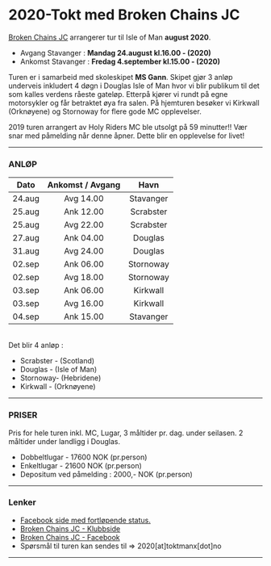 # 2020-Tokt med Broken Chains JC

[Broken Chains JC](https://www.brokenchainsjc.com/) arrangerer tur til Isle of Man **august 2020**.

- Avgang Stavanger : **Mandag 24.august kl.16.00 - (2020)**
- Ankomst Stavanger : **Fredag 4.september kl.15.00 - (2020)**

Turen er i samarbeid med skoleskipet **MS Gann**. Skipet gjør 3 anløp underveis inkludert 4 døgn i Douglas Isle of Man hvor vi blir publikum til det som kalles verdens råeste gateløp. Etterpå kjører vi rundt på egne motorsykler og får betraktet øya fra salen. På hjemturen besøker vi Kirkwall (Orknøyene) og Stornoway for flere gode MC opplevelser.

2019 turen arrangert av Holy Riders MC ble utsolgt på 59 minutter!! Vær snar med påmelding når denne åpner. Dette blir en opplevelse for livet!

---

### **ANLØP**

| Dato | Ankomst / Avgang | Havn |
|:----:|:----------------:|:----:|
| 24.aug | Avg 14.00 | Stavanger |
| 25.aug | Ank 12.00 | Scrabster |
| 25.aug | Avg 22.00 | Scrabster |
| 27.aug | Ank 04.00 | Douglas |
| 31.aug | Avg 24.00 | Douglas |
| 02.sep | Ank 06.00 | Stornoway |
| 02.sep | Avg 18.00 | Stornoway |
| 03.sep | Ank 06.00 | Kirkwall |
| 03.sep | Avg 16.00 | Kirkwall |
| 04.sep | Ank 15.00 | Stavanger |

</br>
Det blir 4 anløp :

- Scrabster - (Scotland)
- Douglas - (Isle of Man)
- Stornoway- (Hebridene)
- Kirkwall - (Orknøyene)

---

### **PRISER**

Pris for hele turen inkl. MC, Lugar, 3 måltider pr. dag. under seilasen.
2 måltider under landligg i Douglas.

- Dobbeltlugar - 17600 NOK (pr.person)
- Enkeltlugar - 21600 NOK (pr.person)
- Depositum ved påmelding : 2000,- NOK (pr.person)

---

### **Lenker**

- [Facebook side med fortløpende status.](https://www.facebook.com/gannbrokenchains)
- [Broken Chains JC - Klubbside](https://www.brokenchainsjc.com/)
- [Broken Chains JC - Facebook](https://www.facebook.com/brokenchainsjc/)
- Spørsmål til turen kan sendes til => 2020[at]toktmanx[dot]no

---

